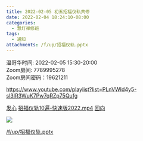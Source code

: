 ```yaml
---
title: 2022-02-05 初五招福仪轨共修
date: 2022-02-04 18:24:10-08:00
categories:
  - 慧灯禅修班
tags:
  - 通知
attachments: /f/up/招福仪轨.pptx
---
```


温哥华时间: 2022-02-05 15:30-20:00  
Zoom房间: 7789995278  
Zoom房间密码：19621211  

<https://www.youtube.com/playlist?list=PLnVWId4y5-sl3IR3WuK7Pw7qRZp75Qufg>

[发心](https://s3.ca-central-1.wasabisys.com/hddata/f.huidengchanxiu.net/hdv/videos/%e5%8a%a0%e8%a1%8c%e7%8f%ad%e7%ae%80%e7%89%88%e8%af%be%e5%89%8d%e5%bf%b5%e8%af%b5.mp4)
[招福仪轨10遍-快速版2022.mp4](https://s3.ca-central-1.wasabisys.com/hddata/f.huidengchanxiu.net/hdv/v/%e6%8b%9b%e7%a6%8f%e4%bb%aa%e8%bd%a810%e9%81%8d-%e5%bf%ab%e9%80%9f%e7%89%882022.mp4)
[回向](https://s3.ca-central-1.wasabisys.com/hddata/f.huidengchanxiu.net/hdv/videos/%e5%9b%9e%e5%90%91(2021%e7%89%88).mp4)

![](https://mmbiz.qpic.cn/mmbiz_jpg/hQicvXGQiaa4w4hf97Duam2wpic6Tt1YmLSRQ7eToEibE0SqgNkgyuuwajCPsaa4sud230zSicvUoOFkgDkYasEibQuQ/640?wx_fmt=jpeg&tp=webp&wxfrom=5&wx_lazy=1&wx_co=1)

[/f/up/招福仪轨.pptx](https://s3.ca-central-1.wasabisys.com/hddata/f.huidengchanxiu.net/hdv/f/up/招福仪轨.pptx)